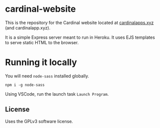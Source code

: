# cardinal-website

This is the repository for the Cardinal website located at
[cardinalapps.xyz](http://cardinalapps.xyz) (and cardinalapp.xyz).

It is a simple Express server meant to run in Heroku. It uses EJS templates to
serve static HTML to the browser.

# Running it locally

You will need `node-sass` installed globally.

`npm i -g node-sass`

Using VSCode, run the launch task `Launch Program`.

## License

Uses the GPLv3 software license.